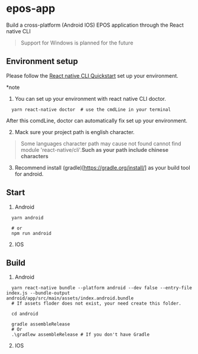 # epos-app
Build a cross-platform (Android IOS) EPOS application through the React native CLI
> Support for Windows is planned for the future

## Environment setup
Please follow the [React native CLI Quickstart](https://reactnative.dev/docs/environment-setup) set up your environment.

*note 
1. You can set up your environment with react native CLI doctor.
``` shell
  yarn react-native doctor  # use the cmdLine in your terminal
```
After this comdLine, doctor can automatically fix set up your environment.

2. Mack sure your project path is english character.
>Some languages character path may cause not found cannot find module 'react-native/cli'.__Such as your path include chinese characters__

3. Recommend install (gradle)[https://gradle.org/install/] as your build tool for android. 

## Start
1. Android

```shell
  yarn android
  
  # or
  npm run android
```


2. IOS


## Build
1. Android

```shell
  yarn react-native bundle --platform android --dev false --entry-file index.js --bundle-output android/app/src/main/assets/index.android.bundle
  # If assets floder does not exist, your need create this folder.
  
  cd android
  
  gradle assembleRelease
  # Or
  .\gradlew assembleRelease # If you don't have Gradle
```

2. IOS
